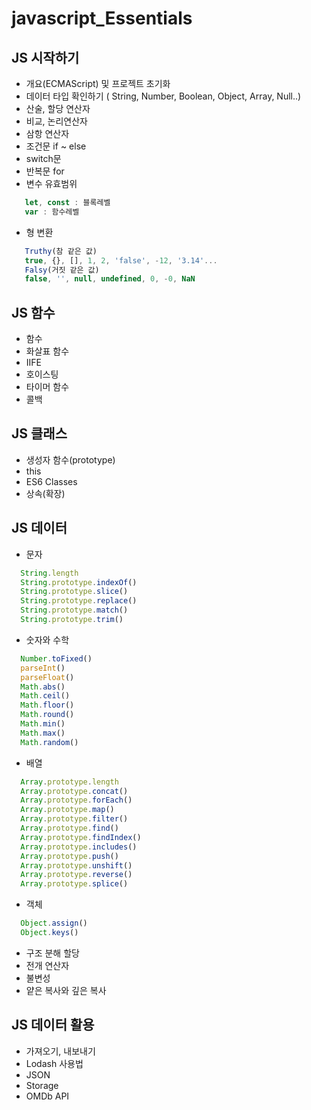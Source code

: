 # javascript_Essentials

## JS 시작하기
   * 개요(ECMAScript) 및 프로젝트 초기화
   * 데이터 타입 확인하기 ( String, Number, Boolean, Object, Array, Null..)
   * 산술, 할당 연산자
   * 비교, 논리연산자
   * 삼항 연산자
   * 조건문 if ~ else
   * switch문
   * 반복문 for
   * 변수 유효범위
   ``` javascript
      let, const : 블록레벨
      var : 함수레벨
   ```
   * 형 변환
   ``` javascript
      Truthy(참 같은 값)
      true, {}, [], 1, 2, 'false', -12, '3.14'...
      Falsy(거짓 같은 값)
      false, '', null, undefined, 0, -0, NaN
   ```

## JS 함수
  * 함수
  * 화살표 함수
  * IIFE
  * 호이스팅
  * 타이머 함수
  * 콜백

## JS 클래스
  * 생성자 함수(prototype)
  * this
  * ES6 Classes
  * 상속(확장)

## JS 데이터
  * 문자
  ``` javascript
    String.length
    String.prototype.indexOf()
    String.prototype.slice()
    String.prototype.replace()
    String.prototype.match()
    String.prototype.trim()
  ```
  * 숫자와 수학
  ``` javascript
    Number.toFixed()
    parseInt()
    parseFloat()
    Math.abs()
    Math.ceil()
    Math.floor()
    Math.round()
    Math.min()
    Math.max()
    Math.random()
  ```
  * 배열
  ``` javascript
    Array.prototype.length
    Array.prototype.concat()
    Array.prototype.forEach()
    Array.prototype.map()
    Array.prototype.filter()
    Array.prototype.find()
    Array.prototype.findIndex()
    Array.prototype.includes()
    Array.prototype.push()
    Array.prototype.unshift()
    Array.prototype.reverse()
    Array.prototype.splice()
  ```
  * 객체
  ``` javascript
    Object.assign()
    Object.keys()
  ```
  * 구조 분해 할당
  * 전개 연산자
  * 불변성
  * 얕은 복사와 깊은 복사

## JS 데이터 활용
  * 가져오기, 내보내기
  * Lodash 사용법
  * JSON
  * Storage
  * OMDb API
